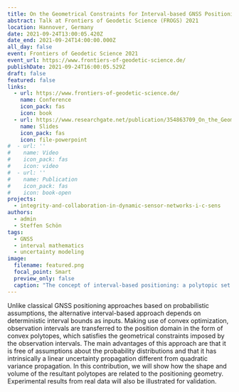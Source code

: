 ```yaml
---
title: On the Geometrical Constraints for Interval-based GNSS Positioning
abstract: Talk at Frontiers of Geodetic Science (FROGS) 2021
location: Hannover, Germany
date: 2021-09-24T13:00:05.420Z
date_end: 2021-09-24T14:00:00.000Z
all_day: false
event: Frontiers of Geodetic Science 2021
event_url: https://www.frontiers-of-geodetic-science.de/
publishDate: 2021-09-24T16:00:05.529Z
draft: false
featured: false
links:
  - url: https://www.frontiers-of-geodetic-science.de/
    name: Conference
    icon_pack: fas
    icon: book
  - url: https://www.researchgate.net/publication/354863709_On_the_Geometrical_Constraints_for_Interval-based_GNSS_Positioning
    name: Slides
    icon_pack: fas
    icon: file-powerpoint
#  - url: ''
#    name: Video
#    icon_pack: fas
#    icon: video
#  - url: ''
#    name: Publication
#    icon_pack: fas
#    icon: book-open
projects:
  - integrity-and-collaboration-in-dynamic-sensor-networks-i-c-sens
authors:
  - admin
  - Steffen Schön
tags:
  - GNSS
  - interval mathematics
  - uncertainty modeling
image:
  filename: featured.png
  focal_point: Smart
  preview_only: false
  caption: "The concept of interval-based positioning: a polytopic set solution"
---
```

Unlike classical GNSS positioning approaches based on probabilistic assumptions, the alternative interval-based approach depends on deterministic interval bounds as inputs. Making use of convex optimization, observation intervals are transferred to the position domain in the form of convex polytopes, which satisfies the geometrical constraints imposed by the observation intervals. The main advantages of this approach are that it is free of assumptions about the probability distributions and that it has intrinsically a linear uncertainty propagation different from quadratic variance propagation. In this contribution, we will show how the shape and volume of the resultant polytopes are related to the positioning geometry. Experimental results from real data will also be illustrated for validation.

